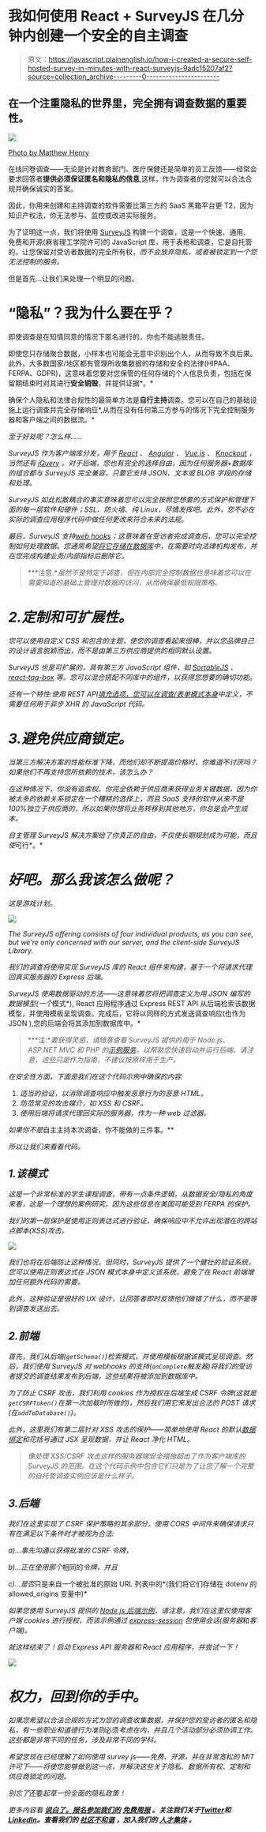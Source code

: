 # 我如何使用 React + SurveyJS 在几分钟内创建一个安全的自主调查

> 原文：<https://javascript.plainenglish.io/how-i-created-a-secure-self-hosted-survey-in-minutes-with-react-surveyjs-9adc15207af2?source=collection_archive---------0----------------------->

## 在一个注重隐私的世界里，完全拥有调查数据的重要性。

![](img/5ec86816a286c015f3849d76100314e8.png)

[Photo by Matthew Henry](https://unsplash.com/photos/fPxOowbR6ls)

在线问卷调查——无论是针对教育部门、医疗保健还是简单的员工反馈——经常会要求回答者**提供必须保证匿名和隐私的信息**,这样，作为调查者的您就可以合法合规并确保诚实的答案。

因此，你用来创建和主持调查的软件需要比第三方的 SaaS 黑箱平台更 T2，因为知识产权法，你无法参与、监控或改进实际服务。

为了证明这一点，我们将使用 [SurveyJS](https://bit.ly/3amErbh) 构建一个调查，这是一个快速、通用、免费和开源(麻省理工学院许可)的 JavaScript 库，用于表格和调查，它是自托管的，让您保留对受访者数据的完全所有权，*而不会放弃隐私，或者被锁定到一个您无法控制的服务。*

但是首先…让我们来处理一个明显的问题。

# “隐私”？我为什么要在乎？

即使调查是在知情同意的情况下匿名进行的，你也不能逃脱责任。

即使您只存储聚合数据，小样本也可能会无意中识别出个人，从而导致不良后果。此外，大多数国家/地区都有管理所收集数据的存储和安全的法律(HIPAA、FERPA、GDPR)，这意味着您要对您保管的任何存储的个人信息负责，包括在保留期结束时对其进行**安全销毁**，并提供证据*。*

确保个人隐私和法律合规性的最简单方法是**自行主持**调查。您可以在自己的基础设施上运行调查并完全存储响应*,从而在没有任何第三方参与的情况下完全控制服务器和客户端之间的数据流。*

*至于好处呢？怎么样……*

*SurveyJS 作为客户端库分发，用于 [React](https://www.npmjs.com/package/survey-react-ui) 、 [Angular](https://www.npmjs.com/package/survey-angular) 、 [Vue.js](https://www.npmjs.com/package/survey-vue-ui) 、 [Knockout](https://bit.ly/3amEsMn) ，当然还有 [jQuery](https://bit.ly/3yK8HFh) 。对于后端，您也有完全的选择自由，因为任何服务器+数据库的组合都与 SurveyJS 完全兼容，只要它支持 JSON、文本或 BLOB 字段的存储和处理。*

*SurveyJS 如此松散耦合的事实意味着您可以完全按照您想要的方式保护和管理下面的每一层软件和硬件；SSL、防火墙、纯 Linux，尽情发挥吧。此外，您不必在实际的调查应用程序代码中做任何更改来符合未来的法规。*

*最后，SurveyJS 支持[web hooks](https://en.wikipedia.org/wiki/Webhook)；这意味着在受访者完成调查后，您可以完全控制如何处理数据。您通常希望[将它存储在数据库](https://bit.ly/3nMxfbr)中，在需要时向法律机构发布，并在您完成构建业务/内部指标后删除它。*

> ***注意:**虽然不是特定于调查，但在内部完全控制数据也意味着您可以在需要知道的基础上管理对数据的访问，从而确保最低权限策略。*

# *2.定制和可扩展性。*

*您可以使用自定义 CSS 和包含的主题，使您的调查看起来很棒，并以您品牌自己的设计语言脱颖而出，而不是由第三方供应商提供的相同默认设置。*

*SurveyJS 也是可扩展的，具有第三方 JavaScript 组件，如 [SortableJS](https://github.com/SortableJS/Sortable) 、 [react-tag-box](https://www.npmjs.com/package/react-tag-box) 等。您可以混合搭配不同库中的组件，以获得您想要的确切功能。*

*还有一个特性:使用 REST API[填充选项，您可以在调查/表单模式本身](https://bit.ly/3bZhKdq)中定义，不需要任何用于异步 XHR 的 JavaScript 代码。*

# *3.避免供应商锁定。*

*当第三方解决方案的性能标准下降，而他们却不断提高价格时，你难道不讨厌吗？如果他们不再支持您所依赖的技术，该怎么办？*

*在这种情况下，你没有追索权。你完全依赖于供应商来获得业务关键数据，因为你被太多的依赖关系锁定在一个糟糕的选择上，而且 SaaS 支持的软件从来不是 100%独立于供应商的，所以如果你想将业务转移到其他地方，你总是会产生成本。*

*自主管理 SurveyJS 解决方案给了你真正的自由，不仅使长期规划成为可能，而且使*可行*。*

# *好吧。那么我该怎么做呢？*

*这是游戏计划。*

*![](img/8fa4e05eb0946c04de443a3a1d5a380c.png)*

*The SurveyJS offering consists of four individual products, as you can see, but we’re only concerned with our server, and the client-side SurveyJS Library.*

*我们的调查将使用实现 SurveyJS 库的 React 组件来构建，基于一个将请求代理回真实服务器的 Express 后端。*

*SurveyJS 使用数据驱动的方法——这意味着您将把调查定义为用 JSON 编写的数据模型(一个*模式*), React 应用程序通过 Express REST API 从后端检索该数据模型，并使用模板呈现调查。完成后，它将以同样的方式发送调查响应(也作为 JSON ),您的后端会将其添加到数据库中。*

> ***注:**要获得灵感，请随意查看 SurveyJS 提供的用于 Node.js、ASP.NET MVC 和 PHP 的[示例服务](https://bit.ly/3P8D1jT)，以帮助您快速启动并运行后端。请注意，这些只是作为指南，不建议按原样用于生产。*

*在安全性方面，下面是我们在这个代码示例中确保的内容:*

1.  *适当的验证，以消除调查响应中触发恶意行为的恶意 HTML。*
2.  *防范常见的攻击媒介，如 XSS 和 CSRF。*
3.  *使用后端将请求代理回实际的服务器，作为一种 web 过滤器。*

*如果你不是*自主主持本次调查，你不能做的三件事。**

*所以让我们来看看代码。*

## *1.该模式*

*这是一个非常标准的学生课程调查，带有一点条件逻辑，从数据安全/隐私的角度来看，这是一个理想的案例研究，因为这些信息在美国可能受到 FERPA 的保护。*

*我们的第一层保护是使用正则表达式进行验证，确保响应中不允许出现潜在的跨站点脚本(XSS)攻击。*

*![](img/ad1337f87751a059aa0bee776139f1cd.png)*

*我们也将在后端防止这种情况，但同时，SurveyJS 提供了一个健壮的验证系统，您可以使用正则表达式在 JSON 模式本身中定义该系统，避免了在 React 前端增加任何额外代码的需要。*

*此外，这种验证是很好的 UX 设计，让回答者即时反馈他们做错了什么，而不是等到调查发送出去。*

## *2.前端*

*首先，我们从后端(`getSchema()`)检索模式，并使用模板根据该模式呈现调查。然后，我们使用 SurveyJS 对 webhooks 的支持(`onComplete`触发器)将我们的受访者提交的调查结果发布到后端，这些结果将被添加到数据库中。*

*为了防止 CSRF 攻击，我们利用 cookies 作为授权在后端生成 CSRF 令牌(这就是`getCSRFToken()`在第一次加载时所做的)，然后我们用它来发出合法的 POST 请求(在`addToDatabase()`)。*

*此外，这里我们有第二层针对 XSS 攻击的保护——简单地使用 React 的默认[数据绑定](https://reactjs.org/docs/introducing-jsx.html#embedding-expressions-in-jsx)和花括号通过 JSX 呈现数据，并让 React 净化 HTML。*

> *像处理 XSS/CSRF 攻击这样的服务器端安全措施超出了作为客户端库的 SurveyJS 的范围。在这个代码示例中包含它们只是为了让您了解一个完整的自托管调查实例应该是什么样子。*

## *3.后端*

*我们在这里实现了 CSRF 保护策略的其余部分，使用 CORS 中间件来确保请求只有在满足以下条件时才被视为合法:*

*a)…事先沟通以获得批准的 CSRF 令牌，*

*b)…正在使用那个*相同的*令牌，并且*

*c)…是否*只是来自一个被批准的原始 URL 列表中的*(我们将它们存储在 dotenv 的 allowed_origins 变量中)*

*如果您使用 SurveyJS 提供的 [Node.js 后端示例](https://github.com/surveyjs/surveyjs-nodejs)，请注意，我们在这里仅使用客户端 cookies 进行授权，而该示例通过 [express-session](https://www.npmjs.com/package/express-session) 包使用会话(服务器*和*客户端)。*

*就这样结束了！启动 Express API 服务器和 React 应用程序，并尝试一下！*

*![](img/a4b4402f99b4232a7798de63ab553188.png)*

# *权力，回到你的手中。*

*如果您希望以合法合规的方式为您的调查收集数据，并保护您的受访者的匿名和隐私，有一些职业和道德行为准则*必须*考虑在内，并且几个活动部分必须协调工作。这些都是非常不同的任务，涉及非常不同的学科。*

*希望您现在已经理解了如何使用 survey js——免费、开源，并在非常宽松的 MIT 许可下——将使您能够做到这一点，并解决这些关于隐私、数据所有权、定制和供应商锁定的问题。*

*别忘了*还要*起草一份全面的隐私政策！*

**更多内容看* [***说白了。报名参加我们的***](https://plainenglish.io/) **[***免费周报***](http://newsletter.plainenglish.io/) *。关注我们关于*[***Twitter***](https://twitter.com/inPlainEngHQ)*和*[***LinkedIn***](https://www.linkedin.com/company/inplainenglish/)*。查看我们的* [***社区不和谐***](https://discord.gg/GtDtUAvyhW) *，加入我们的* [***人才集体***](https://inplainenglish.pallet.com/talent/welcome) *。****
